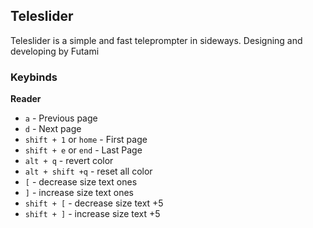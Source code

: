 ## Teleslider

Teleslider is a simple and fast teleprompter in sideways. Designing and developing by Futami

### Keybinds

**Reader**

- `a` - Previous page
- `d` - Next page
- `shift + 1` or `home` - First page
- `shift + e` or `end` - Last Page
- `alt + q` - revert color
- `alt + shift +q` - reset all color
- `[` - decrease size text ones
- `]` - increase size text ones
- `shift + [` - decrease size text +5
- `shift + ]` - increase size text +5
